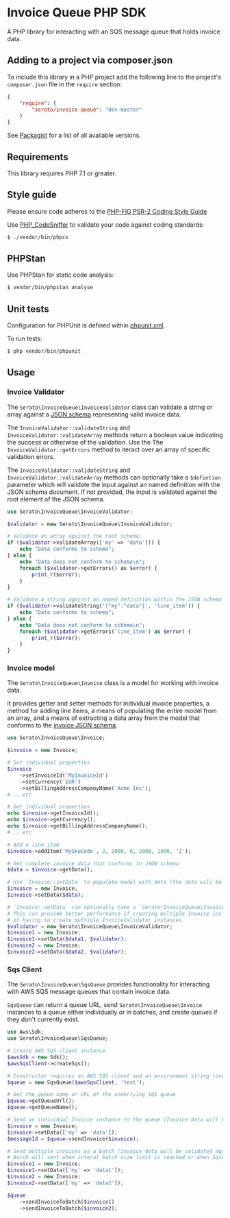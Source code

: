 # Invoice Queue PHP SDK

A PHP library for interacting with an SQS message queue that holds invoice data.

## Adding to a project via composer.json

To include this library in a PHP project add the following line to the project's
`composer.json` file in the `require` section:

```json
{
	"require": {
		"serato/invoice-queue": "dev-master"
	}
}
```
See [Packagist](https://packagist.org/packages/serato/invoice-queue-php) for a list of all
available versions.

## Requirements

This library requires PHP 7.1 or greater.

## Style guide

Please ensure code adheres to the [PHP-FIG PSR-2 Coding Style Guide](http://www.php-fig.org/psr/psr-2/)

Use [PHP_CodeSniffer](https://github.com/squizlabs/PHP_CodeSniffer/wiki) to validate your code against
coding standards:

```bash
$ ./vendor/bin/phpcs
```

## PHPStan

Use PHPStan for static code analysis:

```bash
$ vendor/bin/phpstan analyse
```

## Unit tests

Configuration for PHPUnit is defined within [phpunit.xml](phpunit.xml).

To run tests:

```bash
$ php vendor/bin/phpunit
```

## Usage

### Invoice Validator

The `Serato\InvoiceQueue\InvoiceValidator` class can validate a string or array against a
[JSON schema](./resources/invoice_schema.json) representing valid invoice data.

The `InvoiceValidator::validateString` and `InvoiceValidator::validateArray` methods return a boolean value
indicating the success or otherwise of the validation. Use the The `InvoiceValidator::getErrors` method to
iteract over an array of specific validation errors.

The `InvoiceValidator::validateString` and `InvoiceValidator::validateArray` methods can optionally take a
`$defintion` parameter which will validate the input against an named definition with the JSON schema document.
If not provided, the input is validated against the root element of the JSON schema.

```php
use Serato\InvoiceQueue\InvoiceValidator;

$validator = new Serato\InvoiceQueue\InvoiceValidator;

# Validate an array against the root schema.
if ($validator->validateArray(['my' => 'data'])) {
	echo "Data conforms to schema";
} else {
	echo "Data does not conform to schema\n";
	foreach ($validator->getErrors() as $error) {
		print_r($error);
	}
}

# Validate a string against an named definition within the JSON schema
if ($validator->validateString('{"my":"data"}', 'line_item')) {
	echo "Data conforms to schema";
} else {
	echo "Data does not conform to schema\n";
	foreach ($validator->getErrors('line_item') as $error) {
		print_r($error);
	}
}
```

### Invoice model

The `Serato\InvoiceQueue\Invoice` class is a model for working with invoice data.

It provides getter and setter methods for individual invoice properties, a method for adding line items,
a means of populating the entire model from an array, and a means of extracting a data array from the model
that conforms to the [invoice JSON schema](./resources/invoice_schema.json).

```php
use Serato\InvoiceQueue\Invoice;

$invoice = new Invoice;

# Set individual properties
$invoice
	->setInvoiceId('MyInvoiceId')
	->setCurrency('EUR')
	->setBillingAddressCompanyName('Acme Inc');
# ...etc

# Get individual properties
echo $invoice->getInvoiceId();
echo $invoice->getCurrency();
echo $invoice->getBillingAddressCompanyName();
# ...etc

# Add a line item
$invoice->addItem('MySkuCode', 2, 2000, 0, 2000, 1000, 'Z');

# Get complete invoice data that conforms to JSON schema
$data = $invoice->getData();

# Use `Invoice::setData` to populate model with data (the data will be validated against the JSON schema)
$invoice = new Invoice;
$invoice->setData($data);

# `Invoice::setData` can optionally take a `Serato\InvoiceQueue\InvoiceValidator` instance
# This can provide better performance if creating multiple Invoice instances because is saves on the overhead
# of having to create multiple InvoiceValidator instances.
$validator = new Serato\InvoiceQueue\InvoiceValidator;
$invoice1 = new Invoice;
$invoice1->setData($data1, $validator);
$invoice2 = new Invoice;
$invoice2->setData($data2, $validator);
```

### Sqs Client

The `Serato\InvoiceQueue\SqsQueue` provides functionality for interacting with AWS SQS message queues that
contain invoice data.

`SqsQueue` can return a queue URL, send `Serato\InvoiceQueue\Invoice` instances to a queue either individually
or in batches, and create queues if they don't currently exist.

```php
use Aws\Sdk;
use Serato\InvoiceQueue\SqsQueue;

# Create AWS SQS client instance
$awsSdk = new Sdk();
$awsSqsClient->createSqs();

# Constructor requires an AWS SQS client and an environment string (one of 'test' or 'production')
$queue = new SqsQueue($awsSqsClient, 'test');

# Get the queue name or URL of the underlying SQS queue
$queue->getQueueUrl();
$queue->getQueueName();

# Send an individual Invoice instance to the queue (Invoice data will be validated against the JSON schema)
$invoice = new Invoice;
$invoice->setData(['my' => 'data']);
$messageId = $queue->sendInvoice($invoice);

# Send multiple invoices as a batch (Invoice data will be validated against the JSON schema)
# Batch will sent when interal batch size limit is reached or when SqsQueue instance is destroyed
$invoice1 = new Invoice;
$invoice1->setData(['my' => 'data1']);
$invoice2 = new Invoice;
$invoice2->setData(['my' => 'data2']);

$queue
	->sendInvoiceToBatch($invoice1)
	->sendInvoiceToBatch($invoice2);
```
